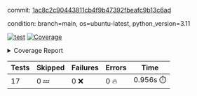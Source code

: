 commit: [1ac8c2c90443811cb4f9b47392fbeafc9b13c6ad](https://github.com/rcmdnk/conf-finder/tree/1ac8c2c90443811cb4f9b47392fbeafc9b13c6ad)

condition: branch=main, os=ubuntu-latest, python_version=3.11

[![test](https://github.com/rcmdnk/conf-finder/actions/workflows/test.yml/badge.svg)](https://github.com/rcmdnk/conf-finder/actions/runs/14848060428)
<a href="https://github.com/rcmdnk/conf-finder/blob/1ac8c2c90443811cb4f9b47392fbeafc9b13c6ad/README.md"><img alt="Coverage" src="https://img.shields.io/badge/Coverage-83%25-green.svg" /></a><details><summary>Coverage Report </summary><table><tr><th>File</th><th>Stmts</th><th>Miss</th><th>Cover</th><th>Missing</th></tr><tbody><tr><td colspan="5"><b>src/conf_finder</b></td></tr><tr><td>&nbsp; &nbsp;<a href="https://github.com/rcmdnk/conf-finder/blob/1ac8c2c90443811cb4f9b47392fbeafc9b13c6ad/src/conf_finder/conf_finder.py">conf_finder.py</a></td><td>169</td><td>29</td><td>83%</td><td><a href="https://github.com/rcmdnk/conf-finder/blob/1ac8c2c90443811cb4f9b47392fbeafc9b13c6ad/src/conf_finder/conf_finder.py#L8">8</a>, <a href="https://github.com/rcmdnk/conf-finder/blob/1ac8c2c90443811cb4f9b47392fbeafc9b13c6ad/src/conf_finder/conf_finder.py#L62-L63">62&ndash;63</a>, <a href="https://github.com/rcmdnk/conf-finder/blob/1ac8c2c90443811cb4f9b47392fbeafc9b13c6ad/src/conf_finder/conf_finder.py#L86-L90">86&ndash;90</a>, <a href="https://github.com/rcmdnk/conf-finder/blob/1ac8c2c90443811cb4f9b47392fbeafc9b13c6ad/src/conf_finder/conf_finder.py#L99-L100">99&ndash;100</a>, <a href="https://github.com/rcmdnk/conf-finder/blob/1ac8c2c90443811cb4f9b47392fbeafc9b13c6ad/src/conf_finder/conf_finder.py#L105-L106">105&ndash;106</a>, <a href="https://github.com/rcmdnk/conf-finder/blob/1ac8c2c90443811cb4f9b47392fbeafc9b13c6ad/src/conf_finder/conf_finder.py#L150">150</a>, <a href="https://github.com/rcmdnk/conf-finder/blob/1ac8c2c90443811cb4f9b47392fbeafc9b13c6ad/src/conf_finder/conf_finder.py#L169-L174">169&ndash;174</a>, <a href="https://github.com/rcmdnk/conf-finder/blob/1ac8c2c90443811cb4f9b47392fbeafc9b13c6ad/src/conf_finder/conf_finder.py#L195">195</a>, <a href="https://github.com/rcmdnk/conf-finder/blob/1ac8c2c90443811cb4f9b47392fbeafc9b13c6ad/src/conf_finder/conf_finder.py#L200">200</a>, <a href="https://github.com/rcmdnk/conf-finder/blob/1ac8c2c90443811cb4f9b47392fbeafc9b13c6ad/src/conf_finder/conf_finder.py#L228">228</a>, <a href="https://github.com/rcmdnk/conf-finder/blob/1ac8c2c90443811cb4f9b47392fbeafc9b13c6ad/src/conf_finder/conf_finder.py#L246">246</a>, <a href="https://github.com/rcmdnk/conf-finder/blob/1ac8c2c90443811cb4f9b47392fbeafc9b13c6ad/src/conf_finder/conf_finder.py#L289-L290">289&ndash;290</a>, <a href="https://github.com/rcmdnk/conf-finder/blob/1ac8c2c90443811cb4f9b47392fbeafc9b13c6ad/src/conf_finder/conf_finder.py#L320-L321">320&ndash;321</a>, <a href="https://github.com/rcmdnk/conf-finder/blob/1ac8c2c90443811cb4f9b47392fbeafc9b13c6ad/src/conf_finder/conf_finder.py#L325">325</a>, <a href="https://github.com/rcmdnk/conf-finder/blob/1ac8c2c90443811cb4f9b47392fbeafc9b13c6ad/src/conf_finder/conf_finder.py#L333">333</a></td></tr><tr><td><b>TOTAL</b></td><td><b>174</b></td><td><b>29</b></td><td><b>83%</b></td><td>&nbsp;</td></tr></tbody></table></details>

| Tests | Skipped | Failures | Errors | Time |
| ----- | ------- | -------- | -------- | ------------------ |
| 17 | 0 :zzz: | 0 :x: | 0 :fire: | 0.956s :stopwatch: |

